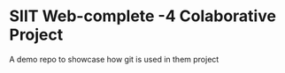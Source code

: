 # SIIT Web-complete -4 Colaborative Project

A demo repo to showcase how git is used in them project